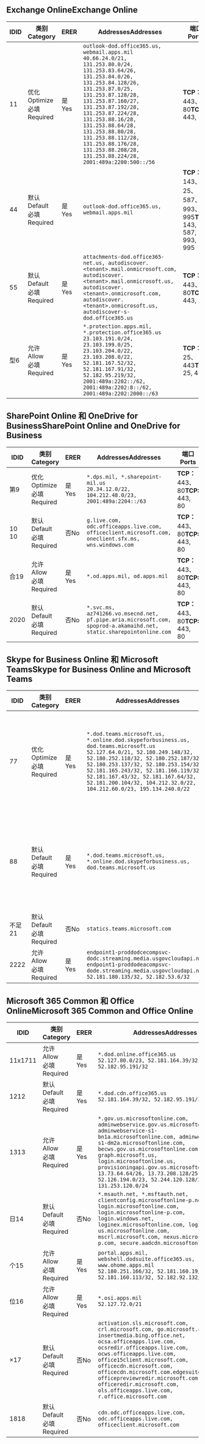 <!--THIS FILE IS AUTOMATICALLY GENERATED. MANUAL CHANGES WILL BE OVERWRITTEN.-->
<!--Please contact the Office 365 Endpoints team with any questions.-->
<!--USGovDoD endpoints version 2019082000-->
<!--File generated 2019-08-21 08:00:10.7022-->

## <a name="exchange-online"></a><span data-ttu-id="7e279-101">Exchange Online</span><span class="sxs-lookup"><span data-stu-id="7e279-101">Exchange Online</span></span>

<span data-ttu-id="7e279-102">ID</span><span class="sxs-lookup"><span data-stu-id="7e279-102">ID</span></span> | <span data-ttu-id="7e279-103">类别</span><span class="sxs-lookup"><span data-stu-id="7e279-103">Category</span></span> | <span data-ttu-id="7e279-104">ER</span><span class="sxs-lookup"><span data-stu-id="7e279-104">ER</span></span> | <span data-ttu-id="7e279-105">Addresses</span><span class="sxs-lookup"><span data-stu-id="7e279-105">Addresses</span></span> | <span data-ttu-id="7e279-106">端口</span><span class="sxs-lookup"><span data-stu-id="7e279-106">Ports</span></span>
-- | -------------------- | --- | ---------------------------------------------------------------------------------------------------------------------------------------------------------------------------------------------------------------------------------------------------------------------------------------------------------------------------------------------------------------------------------------------- | -------------------------------
<span data-ttu-id="7e279-107">1</span><span class="sxs-lookup"><span data-stu-id="7e279-107">1</span></span> | <span data-ttu-id="7e279-108">优化</span><span class="sxs-lookup"><span data-stu-id="7e279-108">Optimize</span></span><BR><span data-ttu-id="7e279-109">必填</span><span class="sxs-lookup"><span data-stu-id="7e279-109">Required</span></span> | <span data-ttu-id="7e279-110">是</span><span class="sxs-lookup"><span data-stu-id="7e279-110">Yes</span></span> | `outlook-dod.office365.us, webmail.apps.mil`<BR>`40.66.24.0/21, 131.253.80.0/24, 131.253.83.64/26, 131.253.84.0/26, 131.253.84.128/26, 131.253.87.0/25, 131.253.87.128/28, 131.253.87.160/27, 131.253.87.192/28, 131.253.87.224/28, 131.253.88.16/28, 131.253.88.64/28, 131.253.88.80/28, 131.253.88.112/28, 131.253.88.176/28, 131.253.88.208/28, 131.253.88.224/28, 2001:489a:2200:500::/56` | <span data-ttu-id="7e279-111">**TCP：** 443、80</span><span class="sxs-lookup"><span data-stu-id="7e279-111">**TCP:** 443, 80</span></span>
<span data-ttu-id="7e279-112">4</span><span class="sxs-lookup"><span data-stu-id="7e279-112">4</span></span> | <span data-ttu-id="7e279-113">默认</span><span class="sxs-lookup"><span data-stu-id="7e279-113">Default</span></span><BR><span data-ttu-id="7e279-114">必填</span><span class="sxs-lookup"><span data-stu-id="7e279-114">Required</span></span> | <span data-ttu-id="7e279-115">是</span><span class="sxs-lookup"><span data-stu-id="7e279-115">Yes</span></span> | `outlook-dod.office365.us, webmail.apps.mil` | <span data-ttu-id="7e279-116">**TCP：** 143、25、587、993、995</span><span class="sxs-lookup"><span data-stu-id="7e279-116">**TCP:** 143, 25, 587, 993, 995</span></span>
<span data-ttu-id="7e279-117">5</span><span class="sxs-lookup"><span data-stu-id="7e279-117">5</span></span> | <span data-ttu-id="7e279-118">默认</span><span class="sxs-lookup"><span data-stu-id="7e279-118">Default</span></span><BR><span data-ttu-id="7e279-119">必填</span><span class="sxs-lookup"><span data-stu-id="7e279-119">Required</span></span> | <span data-ttu-id="7e279-120">是</span><span class="sxs-lookup"><span data-stu-id="7e279-120">Yes</span></span> | `attachments-dod.office365-net.us, autodiscover.<tenant>.mail.onmicrosoft.com, autodiscover.<tenant>.mail.onmicrosoft.us, autodiscover.<tenant>.onmicrosoft.com, autodiscover.<tenant>.onmicrosoft.us, autodiscover-s-dod.office365.us` | <span data-ttu-id="7e279-121">**TCP：** 443、80</span><span class="sxs-lookup"><span data-stu-id="7e279-121">**TCP:** 443, 80</span></span>
<span data-ttu-id="7e279-122">型</span><span class="sxs-lookup"><span data-stu-id="7e279-122">6</span></span> | <span data-ttu-id="7e279-123">允许</span><span class="sxs-lookup"><span data-stu-id="7e279-123">Allow</span></span><BR><span data-ttu-id="7e279-124">必填</span><span class="sxs-lookup"><span data-stu-id="7e279-124">Required</span></span> | <span data-ttu-id="7e279-125">是</span><span class="sxs-lookup"><span data-stu-id="7e279-125">Yes</span></span> | `*.protection.apps.mil, *.protection.office365.us`<BR>`23.103.191.0/24, 23.103.199.0/25, 23.103.204.0/22, 23.103.208.0/22, 52.181.167.52/32, 52.181.167.91/32, 52.182.95.219/32, 2001:489a:2202::/62, 2001:489a:2202:8::/62, 2001:489a:2202:2000::/63` | <span data-ttu-id="7e279-126">**TCP：** 25、443</span><span class="sxs-lookup"><span data-stu-id="7e279-126">**TCP:** 25, 443</span></span>

## <a name="sharepoint-online-and-onedrive-for-business"></a><span data-ttu-id="7e279-127">SharePoint Online 和 OneDrive for Business</span><span class="sxs-lookup"><span data-stu-id="7e279-127">SharePoint Online and OneDrive for Business</span></span>

<span data-ttu-id="7e279-128">ID</span><span class="sxs-lookup"><span data-stu-id="7e279-128">ID</span></span> | <span data-ttu-id="7e279-129">类别</span><span class="sxs-lookup"><span data-stu-id="7e279-129">Category</span></span> | <span data-ttu-id="7e279-130">ER</span><span class="sxs-lookup"><span data-stu-id="7e279-130">ER</span></span> | <span data-ttu-id="7e279-131">Addresses</span><span class="sxs-lookup"><span data-stu-id="7e279-131">Addresses</span></span> | <span data-ttu-id="7e279-132">端口</span><span class="sxs-lookup"><span data-stu-id="7e279-132">Ports</span></span>
-- | -------------------- | --- | ------------------------------------------------------------------------------------------------------------------- | ----------------
<span data-ttu-id="7e279-133">第</span><span class="sxs-lookup"><span data-stu-id="7e279-133">9</span></span> | <span data-ttu-id="7e279-134">优化</span><span class="sxs-lookup"><span data-stu-id="7e279-134">Optimize</span></span><BR><span data-ttu-id="7e279-135">必填</span><span class="sxs-lookup"><span data-stu-id="7e279-135">Required</span></span> | <span data-ttu-id="7e279-136">是</span><span class="sxs-lookup"><span data-stu-id="7e279-136">Yes</span></span> | `*.dps.mil, *.sharepoint-mil.us`<BR>`20.34.12.0/22, 104.212.48.0/23, 2001:489a:2204::/63` | <span data-ttu-id="7e279-137">**TCP：** 443、80</span><span class="sxs-lookup"><span data-stu-id="7e279-137">**TCP:** 443, 80</span></span>
<span data-ttu-id="7e279-138">10 </span><span class="sxs-lookup"><span data-stu-id="7e279-138">10</span></span> | <span data-ttu-id="7e279-139">默认</span><span class="sxs-lookup"><span data-stu-id="7e279-139">Default</span></span><BR><span data-ttu-id="7e279-140">必填</span><span class="sxs-lookup"><span data-stu-id="7e279-140">Required</span></span> | <span data-ttu-id="7e279-141">否</span><span class="sxs-lookup"><span data-stu-id="7e279-141">No</span></span> | `g.live.com, odc.officeapps.live.com, officeclient.microsoft.com, oneclient.sfx.ms, wns.windows.com` | <span data-ttu-id="7e279-142">**TCP：** 443、80</span><span class="sxs-lookup"><span data-stu-id="7e279-142">**TCP:** 443, 80</span></span>
<span data-ttu-id="7e279-143">合</span><span class="sxs-lookup"><span data-stu-id="7e279-143">19</span></span> | <span data-ttu-id="7e279-144">允许</span><span class="sxs-lookup"><span data-stu-id="7e279-144">Allow</span></span><BR><span data-ttu-id="7e279-145">必填</span><span class="sxs-lookup"><span data-stu-id="7e279-145">Required</span></span> | <span data-ttu-id="7e279-146">是</span><span class="sxs-lookup"><span data-stu-id="7e279-146">Yes</span></span> | `*.od.apps.mil, od.apps.mil` | <span data-ttu-id="7e279-147">**TCP：** 443、80</span><span class="sxs-lookup"><span data-stu-id="7e279-147">**TCP:** 443, 80</span></span>
<span data-ttu-id="7e279-148">20</span><span class="sxs-lookup"><span data-stu-id="7e279-148">20</span></span> | <span data-ttu-id="7e279-149">默认</span><span class="sxs-lookup"><span data-stu-id="7e279-149">Default</span></span><BR><span data-ttu-id="7e279-150">必填</span><span class="sxs-lookup"><span data-stu-id="7e279-150">Required</span></span> | <span data-ttu-id="7e279-151">否</span><span class="sxs-lookup"><span data-stu-id="7e279-151">No</span></span> | `*.svc.ms, az741266.vo.msecnd.net, pf.pipe.aria.microsoft.com, spoprod-a.akamaihd.net, static.sharepointonline.com` | <span data-ttu-id="7e279-152">**TCP：** 443、80</span><span class="sxs-lookup"><span data-stu-id="7e279-152">**TCP:** 443, 80</span></span>

## <a name="skype-for-business-online-and-microsoft-teams"></a><span data-ttu-id="7e279-153">Skype for Business Online 和 Microsoft Teams</span><span class="sxs-lookup"><span data-stu-id="7e279-153">Skype for Business Online and Microsoft Teams</span></span>

<span data-ttu-id="7e279-154">ID</span><span class="sxs-lookup"><span data-stu-id="7e279-154">ID</span></span> | <span data-ttu-id="7e279-155">类别</span><span class="sxs-lookup"><span data-stu-id="7e279-155">Category</span></span> | <span data-ttu-id="7e279-156">ER</span><span class="sxs-lookup"><span data-stu-id="7e279-156">ER</span></span> | <span data-ttu-id="7e279-157">Addresses</span><span class="sxs-lookup"><span data-stu-id="7e279-157">Addresses</span></span> | <span data-ttu-id="7e279-158">端口</span><span class="sxs-lookup"><span data-stu-id="7e279-158">Ports</span></span>
-- | -------------------- | --- | -------------------------------------------------------------------------------------------------------------------------------------------------------------------------------------------------------------------------------------------------------------------------------------------------------------------------------------------------------- | --------------------------------------------------
<span data-ttu-id="7e279-159">7</span><span class="sxs-lookup"><span data-stu-id="7e279-159">7</span></span> | <span data-ttu-id="7e279-160">优化</span><span class="sxs-lookup"><span data-stu-id="7e279-160">Optimize</span></span><BR><span data-ttu-id="7e279-161">必填</span><span class="sxs-lookup"><span data-stu-id="7e279-161">Required</span></span> | <span data-ttu-id="7e279-162">是</span><span class="sxs-lookup"><span data-stu-id="7e279-162">Yes</span></span> | `*.dod.teams.microsoft.us, *.online.dod.skypeforbusiness.us, dod.teams.microsoft.us`<BR>`52.127.64.0/21, 52.180.249.148/32, 52.180.252.118/32, 52.180.252.187/32, 52.180.253.137/32, 52.180.253.154/32, 52.181.165.243/32, 52.181.166.119/32, 52.181.167.43/32, 52.181.167.64/32, 52.181.200.104/32, 104.212.32.0/22, 104.212.60.0/23, 195.134.240.0/22` | <span data-ttu-id="7e279-163">**TCP：** 443</span><span class="sxs-lookup"><span data-stu-id="7e279-163">**TCP:** 443</span></span><BR><span data-ttu-id="7e279-164">**UDP：** 3478、3479、3480、3481</span><span class="sxs-lookup"><span data-stu-id="7e279-164">**UDP:** 3478, 3479, 3480, 3481</span></span>
<span data-ttu-id="7e279-165">8</span><span class="sxs-lookup"><span data-stu-id="7e279-165">8</span></span> | <span data-ttu-id="7e279-166">默认</span><span class="sxs-lookup"><span data-stu-id="7e279-166">Default</span></span><BR><span data-ttu-id="7e279-167">必填</span><span class="sxs-lookup"><span data-stu-id="7e279-167">Required</span></span> | <span data-ttu-id="7e279-168">是</span><span class="sxs-lookup"><span data-stu-id="7e279-168">Yes</span></span> | `*.dod.teams.microsoft.us, *.online.dod.skypeforbusiness.us, dod.teams.microsoft.us` | <span data-ttu-id="7e279-169">**TCP：** 5061、50000-59999</span><span class="sxs-lookup"><span data-stu-id="7e279-169">**TCP:** 5061, 50000-59999</span></span><BR><span data-ttu-id="7e279-170">**UDP：** 50000-59999</span><span class="sxs-lookup"><span data-stu-id="7e279-170">**UDP:** 50000-59999</span></span>
<span data-ttu-id="7e279-171">不足</span><span class="sxs-lookup"><span data-stu-id="7e279-171">21</span></span> | <span data-ttu-id="7e279-172">默认</span><span class="sxs-lookup"><span data-stu-id="7e279-172">Default</span></span><BR><span data-ttu-id="7e279-173">必填</span><span class="sxs-lookup"><span data-stu-id="7e279-173">Required</span></span> | <span data-ttu-id="7e279-174">否</span><span class="sxs-lookup"><span data-stu-id="7e279-174">No</span></span> | `statics.teams.microsoft.com` | <span data-ttu-id="7e279-175">**TCP：** 443</span><span class="sxs-lookup"><span data-stu-id="7e279-175">**TCP:** 443</span></span>
<span data-ttu-id="7e279-176">22</span><span class="sxs-lookup"><span data-stu-id="7e279-176">22</span></span> | <span data-ttu-id="7e279-177">允许</span><span class="sxs-lookup"><span data-stu-id="7e279-177">Allow</span></span><BR><span data-ttu-id="7e279-178">必填</span><span class="sxs-lookup"><span data-stu-id="7e279-178">Required</span></span> | <span data-ttu-id="7e279-179">是</span><span class="sxs-lookup"><span data-stu-id="7e279-179">Yes</span></span> | `endpoint1-proddodcecompsvc-dodc.streaming.media.usgovcloudapi.net, endpoint1-proddodeacompsvc-dode.streaming.media.usgovcloudapi.net`<BR>`52.181.180.135/32, 52.182.53.6/32` | <span data-ttu-id="7e279-180">**TCP：** 443</span><span class="sxs-lookup"><span data-stu-id="7e279-180">**TCP:** 443</span></span>

## <a name="microsoft-365-common-and-office-online"></a><span data-ttu-id="7e279-181">Microsoft 365 Common 和 Office Online</span><span class="sxs-lookup"><span data-stu-id="7e279-181">Microsoft 365 Common and Office Online</span></span>

<span data-ttu-id="7e279-182">ID</span><span class="sxs-lookup"><span data-stu-id="7e279-182">ID</span></span> | <span data-ttu-id="7e279-183">类别</span><span class="sxs-lookup"><span data-stu-id="7e279-183">Category</span></span> | <span data-ttu-id="7e279-184">ER</span><span class="sxs-lookup"><span data-stu-id="7e279-184">ER</span></span> | <span data-ttu-id="7e279-185">Addresses</span><span class="sxs-lookup"><span data-stu-id="7e279-185">Addresses</span></span> | <span data-ttu-id="7e279-186">端口</span><span class="sxs-lookup"><span data-stu-id="7e279-186">Ports</span></span>
-- | ------------------- | --- | ------------------------------------------------------------------------------------------------------------------------------------------------------------------------------------------------------------------------------------------------------------------------------------------------------------------------------------------------------------------------------------------------ | ----------------
<span data-ttu-id="7e279-187">11x17</span><span class="sxs-lookup"><span data-stu-id="7e279-187">11</span></span> | <span data-ttu-id="7e279-188">允许</span><span class="sxs-lookup"><span data-stu-id="7e279-188">Allow</span></span><BR><span data-ttu-id="7e279-189">必填</span><span class="sxs-lookup"><span data-stu-id="7e279-189">Required</span></span> | <span data-ttu-id="7e279-190">是</span><span class="sxs-lookup"><span data-stu-id="7e279-190">Yes</span></span> | `*.dod.online.office365.us`<BR>`52.127.80.0/23, 52.181.164.39/32, 52.182.95.191/32` | <span data-ttu-id="7e279-191">**TCP：** 443</span><span class="sxs-lookup"><span data-stu-id="7e279-191">**TCP:** 443</span></span>
<span data-ttu-id="7e279-192">12</span><span class="sxs-lookup"><span data-stu-id="7e279-192">12</span></span> | <span data-ttu-id="7e279-193">默认</span><span class="sxs-lookup"><span data-stu-id="7e279-193">Default</span></span><BR><span data-ttu-id="7e279-194">必填</span><span class="sxs-lookup"><span data-stu-id="7e279-194">Required</span></span> | <span data-ttu-id="7e279-195">是</span><span class="sxs-lookup"><span data-stu-id="7e279-195">Yes</span></span> | `*.dod.cdn.office365.us`<BR>`52.181.164.39/32, 52.182.95.191/32` | <span data-ttu-id="7e279-196">**TCP：** 443</span><span class="sxs-lookup"><span data-stu-id="7e279-196">**TCP:** 443</span></span>
<span data-ttu-id="7e279-197">13</span><span class="sxs-lookup"><span data-stu-id="7e279-197">13</span></span> | <span data-ttu-id="7e279-198">允许</span><span class="sxs-lookup"><span data-stu-id="7e279-198">Allow</span></span><BR><span data-ttu-id="7e279-199">必填</span><span class="sxs-lookup"><span data-stu-id="7e279-199">Required</span></span> | <span data-ttu-id="7e279-200">是</span><span class="sxs-lookup"><span data-stu-id="7e279-200">Yes</span></span> | `*.gov.us.microsoftonline.com, adminwebservice.gov.us.microsoftonline.com, adminwebservice-s1-bn1a.microsoftonline.com, adminwebservice-s1-dm2a.microsoftonline.com, becws.gov.us.microsoftonline.com, dod-graph.microsoft.us, login.microsoftonline.us, provisioningapi.gov.us.microsoftonline.com`<BR>`13.73.64.64/26, 13.73.208.128/25, 52.126.194.0/23, 52.244.120.128/25, 131.253.120.0/24` | <span data-ttu-id="7e279-201">**TCP：** 443</span><span class="sxs-lookup"><span data-stu-id="7e279-201">**TCP:** 443</span></span>
<span data-ttu-id="7e279-202">日</span><span class="sxs-lookup"><span data-stu-id="7e279-202">14</span></span> | <span data-ttu-id="7e279-203">默认</span><span class="sxs-lookup"><span data-stu-id="7e279-203">Default</span></span><BR><span data-ttu-id="7e279-204">必填</span><span class="sxs-lookup"><span data-stu-id="7e279-204">Required</span></span> | <span data-ttu-id="7e279-205">否</span><span class="sxs-lookup"><span data-stu-id="7e279-205">No</span></span> | `*.msauth.net, *.msftauth.net, clientconfig.microsoftonline-p.net, login.microsoftonline.com, login.microsoftonline-p.com, login.windows.net, loginex.microsoftonline.com, login-us.microsoftonline.com, mscrl.microsoft.com, nexus.microsoftonline-p.com, secure.aadcdn.microsoftonline-p.com` | <span data-ttu-id="7e279-206">**TCP：** 443</span><span class="sxs-lookup"><span data-stu-id="7e279-206">**TCP:** 443</span></span>
<span data-ttu-id="7e279-207">个</span><span class="sxs-lookup"><span data-stu-id="7e279-207">15</span></span> | <span data-ttu-id="7e279-208">允许</span><span class="sxs-lookup"><span data-stu-id="7e279-208">Allow</span></span><BR><span data-ttu-id="7e279-209">必填</span><span class="sxs-lookup"><span data-stu-id="7e279-209">Required</span></span> | <span data-ttu-id="7e279-210">是</span><span class="sxs-lookup"><span data-stu-id="7e279-210">Yes</span></span> | `portal.apps.mil, webshell.dodsuite.office365.us, www.ohome.apps.mil`<BR>`52.180.251.166/32, 52.181.160.19/32, 52.181.160.113/32, 52.182.92.132/32` | <span data-ttu-id="7e279-211">**TCP：** 443</span><span class="sxs-lookup"><span data-stu-id="7e279-211">**TCP:** 443</span></span>
<span data-ttu-id="7e279-212">位</span><span class="sxs-lookup"><span data-stu-id="7e279-212">16</span></span> | <span data-ttu-id="7e279-213">允许</span><span class="sxs-lookup"><span data-stu-id="7e279-213">Allow</span></span><BR><span data-ttu-id="7e279-214">必填</span><span class="sxs-lookup"><span data-stu-id="7e279-214">Required</span></span> | <span data-ttu-id="7e279-215">是</span><span class="sxs-lookup"><span data-stu-id="7e279-215">Yes</span></span> | `*.osi.apps.mil`<BR>`52.127.72.0/21` | <span data-ttu-id="7e279-216">**TCP：** 443</span><span class="sxs-lookup"><span data-stu-id="7e279-216">**TCP:** 443</span></span>
<span data-ttu-id="7e279-217">×</span><span class="sxs-lookup"><span data-stu-id="7e279-217">17</span></span> | <span data-ttu-id="7e279-218">默认</span><span class="sxs-lookup"><span data-stu-id="7e279-218">Default</span></span><BR><span data-ttu-id="7e279-219">必填</span><span class="sxs-lookup"><span data-stu-id="7e279-219">Required</span></span> | <span data-ttu-id="7e279-220">否</span><span class="sxs-lookup"><span data-stu-id="7e279-220">No</span></span> | `activation.sls.microsoft.com, crl.microsoft.com, go.microsoft.com, insertmedia.bing.office.net, ocsa.officeapps.live.com, ocsredir.officeapps.live.com, ocws.officeapps.live.com, office15client.microsoft.com, officecdn.microsoft.com, officecdn.microsoft.com.edgesuite.net, officepreviewredir.microsoft.com, officeredir.microsoft.com, ols.officeapps.live.com, r.office.microsoft.com` | <span data-ttu-id="7e279-221">**TCP：** 443、80</span><span class="sxs-lookup"><span data-stu-id="7e279-221">**TCP:** 443, 80</span></span>
<span data-ttu-id="7e279-222">18</span><span class="sxs-lookup"><span data-stu-id="7e279-222">18</span></span> | <span data-ttu-id="7e279-223">默认</span><span class="sxs-lookup"><span data-stu-id="7e279-223">Default</span></span><BR><span data-ttu-id="7e279-224">必填</span><span class="sxs-lookup"><span data-stu-id="7e279-224">Required</span></span> | <span data-ttu-id="7e279-225">否</span><span class="sxs-lookup"><span data-stu-id="7e279-225">No</span></span> | `cdn.odc.officeapps.live.com, odc.officeapps.live.com, officeclient.microsoft.com` | <span data-ttu-id="7e279-226">**TCP：** 443、80</span><span class="sxs-lookup"><span data-stu-id="7e279-226">**TCP:** 443, 80</span></span>
